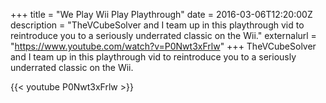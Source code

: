 +++
title = "We Play Wii Play Playthrough"
date = 2016-03-06T12:20:00Z
description = "TheVCubeSolver and I team up in this playthrough vid to reintroduce you to a seriously underrated classic on the Wii."
externalurl = "https://www.youtube.com/watch?v=P0Nwt3xFrlw"
+++
TheVCubeSolver and I team up in this playthrough vid to reintroduce you to a seriously underrated classic on the Wii. 

{{< youtube P0Nwt3xFrlw >}}